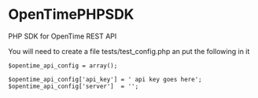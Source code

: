 # OpenTimePHPSDK
PHP SDK for OpenTime REST API


You will need to create a file tests/test_config.php an put the following in it

    $opentime_api_config = array();

    $opentime_api_config['api_key'] = ' api key goes here';
    $opentime_api_config['server']  = '';
